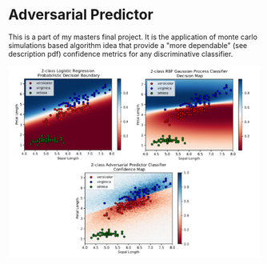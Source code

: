 # Adversarial Predictor
This is a part of my masters final project. It is the application of monte carlo simulations based algorithm idea that provide a "more dependable" (see description pdf) confidence metrics for any discriminative classifier.

![](ComparisonVisuals.PNG)


